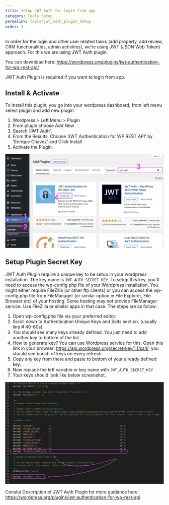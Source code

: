 ```yaml
---
title: Setup JWT Auth for login from app
category: Tools Setup
permalink: tools/jwt_auth_plugin_setup
order: 3
---
```


In order for the login and other user related tasks (add property, add review, CRM functionalities, admin activities), we’re using JWT (JSON Web Token) approach. For this we are using JWT Auth plugin.

You can download here: https://wordpress.org/plugins/jwt-authentication-for-wp-rest-api/

JWT Auth Plugin is required if you want to login from app.

## Install & Activate
To install this plugin, you go into your wordpress dashboard, from left menu select plugin and add new plugin

1. Wordpress > Left Menu > Plugin
2. From plugin choose Add New
3. Search 'JWT Auth'.
4. From the Results, Choose 'JWT Authentication for WP REST API' by 'Enrique Chavez' and Click Install
5. Activate the Plugin.

![how to add new wordpress plugin](../../images/install-wp-plugin.jpg)

## Setup Plugin Secret Key
JWT Auth Plugin require a unique key to be setup in your wordpress installation. The key name is `JWT_AUTH_SECRET_KEY`. To setup this key, you'll need to access the wp-config.php file of your Wordpress installation. You might either require FileZilla (or other ftp clients) or you can access the wp-config.php file from FileManager (or similar option ie File Explorer, File Browser etc) of your hosting. Some hosting may not provide FileManager service. Use FileZilla or similar apps in that case. The steps are as follow:

1. Open wp-config.php file via your preferred editor.
2. Scroll down to Authentication Unique Keys and Salts section. (usually line # 40-60s)
3. You should see many keys already defined. You just need to add another key to bottom of the list.
4. How to generate key? You can use Wordpress service for this. Open this link in your browser: https://api.wordpress.org/secret-key/1.1/salt/, you should see bunch of keys on every refresh.
5. Copy any key from there and paste to bottom of your already defined key.
6. Now replace the left variable or key name with  `JWT_AUTH_SECRET_KEY`
7. Your keys should look like below screenshot.

![JWT Auth Secret Key](../../images/jwt_auth_secret_key_setup.jpg)

Conslut Description of JWT Auth Plugin for more guidance here: https://wordpress.org/plugins/jwt-authentication-for-wp-rest-api